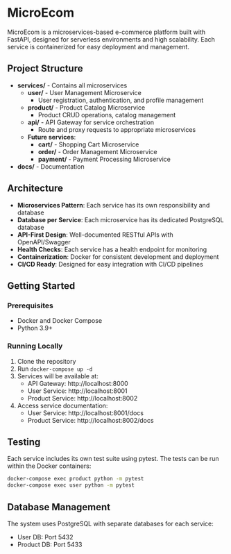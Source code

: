 # MicroEcom

MicroEcom is a microservices-based e-commerce platform built with FastAPI, designed for serverless environments and high scalability. Each service is containerized for easy deployment and management.

## Project Structure

- **services/** - Contains all microservices
  - **user/** - User Management Microservice
    - User registration, authentication, and profile management
  - **product/** - Product Catalog Microservice
    - Product CRUD operations, catalog management
  - **api/** - API Gateway for service orchestration
    - Route and proxy requests to appropriate microservices
  - **Future services**:
    - **cart/** - Shopping Cart Microservice
    - **order/** - Order Management Microservice
    - **payment/** - Payment Processing Microservice
- **docs/** - Documentation

## Architecture

- **Microservices Pattern**: Each service has its own responsibility and database
- **Database per Service**: Each microservice has its dedicated PostgreSQL database
- **API-First Design**: Well-documented RESTful APIs with OpenAPI/Swagger
- **Health Checks**: Each service has a health endpoint for monitoring
- **Containerization**: Docker for consistent development and deployment
- **CI/CD Ready**: Designed for easy integration with CI/CD pipelines

## Getting Started

### Prerequisites

- Docker and Docker Compose
- Python 3.9+

### Running Locally

1. Clone the repository
2. Run `docker-compose up -d`
3. Services will be available at:
   - API Gateway: http://localhost:8000
   - User Service: http://localhost:8001
   - Product Service: http://localhost:8002
4. Access service documentation:
   - User Service: http://localhost:8001/docs
   - Product Service: http://localhost:8002/docs

## Testing

Each service includes its own test suite using pytest. The tests can be run within the Docker containers:

```bash
docker-compose exec product python -m pytest
docker-compose exec user python -m pytest
```

## Database Management

The system uses PostgreSQL with separate databases for each service:
- User DB: Port 5432
- Product DB: Port 5433